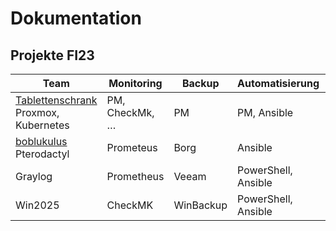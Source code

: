 # Dokumentation

## Projekte FI23

| Team | Monitoring | Backup | Automatisierung | Virtualisierung/Container | Bonus |
| ---- | ---------- | ------ | --------------- | ------------------------- | ----- |
| [Tablettenschrank](https://github.com/Tablettenschrank/lf10b-project) Proxmox, Kubernetes | PM, CheckMk, … | PM | PM, Ansible | Proxmox, Kubernetes | <-- |
| [boblukulus](https://github.com/boblukulus/LF10b-Project) Pterodactyl | Prometeus | Borg | Ansible | Pterodactyl (Docker), VMware | <-- |
| Graylog | Prometheus | Veeam | PowerShell, Ansible | Hyper-V | <-- |
| Win2025 | CheckMK | WinBackup | PowerShell, Ansible | Hyper-V | <-- |
